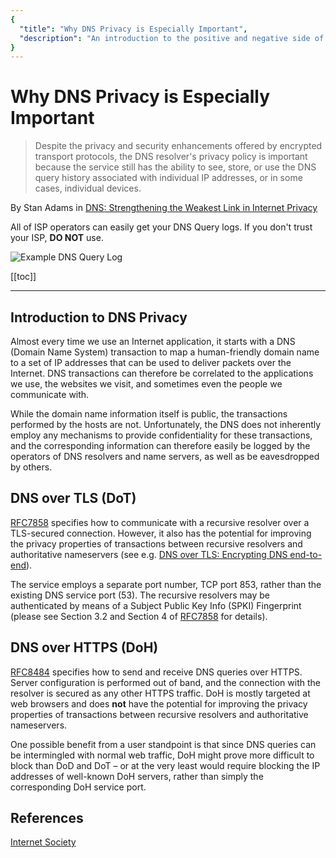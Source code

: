 ```yaml
---
{
  "title": "Why DNS Privacy is Especially Important",
  "description": "An introduction to the positive and negative side of Privacy in DNS today."
}
---
```


# Why DNS Privacy is Especially Important

> Despite the privacy and security enhancements offered by encrypted transport protocols, the DNS resolver's privacy policy is important because the service still has the ability to see, store, or use the DNS query history associated with individual IP addresses, or in some cases, individual devices.

By Stan Adams in [DNS: Strengthening the Weakest Link in Internet Privacy](https://cdt.org/insights/dns-strengthening-the-weakest-link-in-internet-privacy/)

All of ISP operators can easily get your DNS Query logs. If you don't trust your ISP, **DO NOT** use.

![Example DNS Query Log](https://s3.image.hosting/2021/07/02/5GgP.png "Example DNS Query Log")

[[toc]]

---

## Introduction to DNS Privacy

Almost every time we use an Internet application, it starts with a DNS (Domain Name System) transaction to map a human-friendly domain name to a set of IP addresses that can be used to deliver packets over the Internet. DNS transactions can therefore be correlated to the applications we use, the websites we visit, and sometimes even the people we communicate with.

While the domain name information itself is public, the transactions performed by the hosts are not. Unfortunately, the DNS does not inherently employ any mechanisms to provide confidentiality for these transactions, and the corresponding information can therefore easily be logged by the operators of DNS resolvers and name servers, as well as be eavesdropped by others.

## DNS over TLS (DoT)

[RFC7858](https://datatracker.ietf.org/doc/html/rfc7858) specifies how to communicate with a recursive resolver over a TLS-secured connection. However, it also has the potential for improving the privacy properties of transactions between recursive resolvers and authoritative nameservers (see e.g. [DNS over TLS: Encrypting DNS end-to-end](https://engineering.fb.com/2018/12/21/security/dns-over-tls/)).

The service employs a separate port number, TCP port 853, rather than the existing DNS service port (53). The recursive resolvers may be authenticated by means of a Subject Public Key Info (SPKI) Fingerprint (please see Section 3.2 and Section 4 of [RFC7858](https://datatracker.ietf.org/doc/html/rfc7858) for details).

## DNS over HTTPS (DoH)

[RFC8484](https://datatracker.ietf.org/doc/html/rfc8484) specifies how to send and receive DNS queries over HTTPS. Server configuration is performed out of band, and the connection with the resolver is secured as any other HTTPS traffic. DoH is mostly targeted at web browsers and does **not** have the potential for improving the privacy properties of transactions between recursive resolvers and authoritative nameservers.

One possible benefit from a user standpoint is that since DNS queries can be intermingled with normal web traffic, DoH might prove more difficult to block than DoD and DoT – or at the very least would require blocking the IP addresses of well-known DoH servers, rather than simply the corresponding DoH service port.

## References

[Internet Society](https://www.internetsociety.org/resources/deploy360/dns-privacy/intro/)